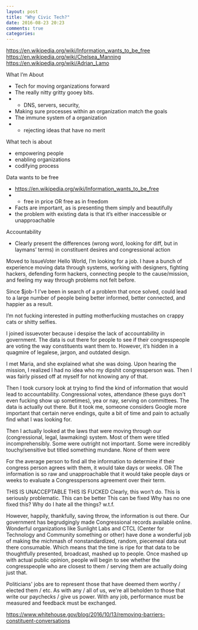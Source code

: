 ```yaml
---
layout: post
title: "Why Civic Tech?"
date: 2016-08-23 20:23
comments: true
categories:
---
```


https://en.wikipedia.org/wiki/Information_wants_to_be_free
https://en.wikipedia.org/wiki/Chelsea_Manning
https://en.wikipedia.org/wiki/Adrian_Lamo


What I’m About
 - Tech for moving organizations forward
 - The really nitty gritty gooey bits.
 - - DNS, servers, security,
 - Making sure processes within an organization match the goals
 - The immune system of a organization
 - - rejecting ideas that have no merit

What tech is about
 - empowering people
 - enabling organizations
 - codifying process

Data wants to be free
 - https://en.wikipedia.org/wiki/Information_wants_to_be_free
 - - free in price OR free as in freedom
 - Facts are important, as is presenting them simply and beautifully
 - the problem with existing data is that it’s either inaccessible or unapproachable

Accountability
 - Clearly present the differences (wrong word, looking for diff, but in laymans’ terms) in constituent desires and congressional action

Moved to IssueVoter
Hello World, I’m looking for a job. I have a bunch of experience moving data through systems, working with designers, fighting hackers, defending form hackers, connecting people to the cause/mission, and feeling my way through problems not felt before.

Since $job-1 I’ve been in search of a problem that once solved, could lead to a large number of people being better informed, better connected, and happier as a result.

I’m not fucking interested in putting motherfucking mustaches on crappy cats or shitty selfies.

I joined issuevoter because i despise the lack of accountability in government. The data is out there for people to see if their congresspeople are voting the way constituents want them to. However, it’s hidden in a quagmire of legalese, jargon, and outdated design.

I met Maria, and she explained what she was doing. Upon hearing the mission, I realized I had no idea who my dipshit congressperson was. Then I was fairly pissed off at myself for not knowing any of that.

Then I took cursory look at trying to find the kind of information that would lead to accountability. Congressional votes, attendance (these guys don't even fucking show up sometimes), yea or nay, serving on committees. The data is actually out there. But it took me, someone considers Google more important that certain nerve endings, quite a bit of time and pain to actually find what I was looking for.

Then I actually looked at the laws that were moving through our (congressional, legal, lawmaking) system. Most of them were titled incomprehensibly. Some were outright not important. Some were incredibly touchy/sensitive but titled something mundane. None of them were

For the average person to find all the information to determine if their congress person agrees with them, it would take days or weeks.
OR
The information is so raw and unapproachable that it would take people days or weeks to evaluate a Congresspersons agreement over their term.

THIS IS UNACCEPTABLE
THIS IS FUCKED
Clearly, this won’t do.
This is seriously problematic.
This can be better
This can be fixed
Why has no one fixed this?
Why do I hate all the things?
w.t.f.

However, happily, thankfully, saving throw, the information is out there. Our government has begrudgingly made Congressional records available online. Wonderful organizations like Sunlight Labs and CTCL (Center for Technology and Community something or other) have done a wonderful job of making the michmash of nonstandardized, random, piecemeal data out there consumable. Which means that the time is ripe for that data to be thoughtfully presented, broadcast, mashed up to people. Once mashed up with actual public opinion, people will begin to see whether the congresspeople who are closest to them / serving them are
actually doing just that.

Politicians' jobs are to represent those that have deemed them worthy / elected them / etc. As with any / all of us, we're all beholden to those that write our paychecks / give us power. With any job, performance must be measured and feedback must be exchanged.


https://www.whitehouse.gov/blog/2016/10/13/removing-barriers-constituent-conversations

